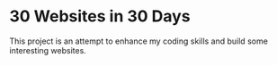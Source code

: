 # 30 Websites in 30 Days

This project is an attempt to enhance my coding skills and build some interesting websites.
